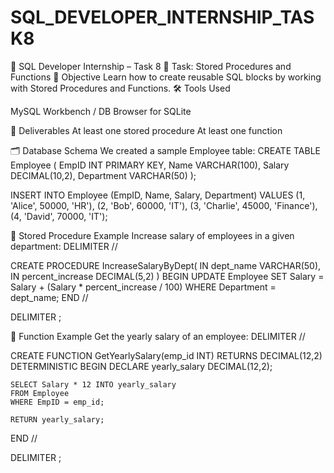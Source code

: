 # SQL_DEVELOPER_INTERNSHIP_TASK8

📌 SQL Developer Internship – Task 8
🚀 Task: Stored Procedures and Functions
📖 Objective
Learn how to create reusable SQL blocks by working with Stored Procedures and Functions.
🛠 Tools Used

MySQL Workbench / DB Browser for SQLite

📂 Deliverables
At least one stored procedure
At least one function

🗂 Database Schema
We created a sample Employee table:
CREATE TABLE Employee (
    EmpID INT PRIMARY KEY,
    Name VARCHAR(100),
    Salary DECIMAL(10,2),
    Department VARCHAR(50)
);

INSERT INTO Employee (EmpID, Name, Salary, Department) VALUES
(1, 'Alice', 50000, 'HR'),
(2, 'Bob', 60000, 'IT'),
(3, 'Charlie', 45000, 'Finance'),
(4, 'David', 70000, 'IT');

📌 Stored Procedure Example
Increase salary of employees in a given department:
DELIMITER //

CREATE PROCEDURE IncreaseSalaryByDept(
    IN dept_name VARCHAR(50),
    IN percent_increase DECIMAL(5,2)
)
BEGIN
    UPDATE Employee
    SET Salary = Salary + (Salary * percent_increase / 100)
    WHERE Department = dept_name;
END //

DELIMITER ;

📌 Function Example
Get the yearly salary of an employee:
DELIMITER //

CREATE FUNCTION GetYearlySalary(emp_id INT)
RETURNS DECIMAL(12,2)
DETERMINISTIC
BEGIN
    DECLARE yearly_salary DECIMAL(12,2);

    SELECT Salary * 12 INTO yearly_salary
    FROM Employee
    WHERE EmpID = emp_id;

    RETURN yearly_salary;
END //

DELIMITER ;





